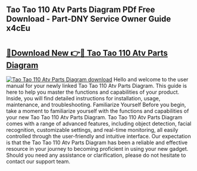 ## Tao Tao 110 Atv Parts Diagram PDf Free Download - Part-DNY Service Owner Guide x4cEu

# <h2><a href="http://dfpddi.blite.top/?on=Tao+Tao+110+Atv+Parts+Diagram">🔗Download New 👉🔴 Tao Tao 110 Atv Parts Diagram</a></h2>

[![Tao Tao 110 Atv Parts Diagram download](https://i.imgur.com/lujVjoI.png)](http://dfpddi.blite.top/?on=Tao+Tao+110+Atv+Parts+Diagram)
Hello and welcome to the user manual for your newly linked Tao Tao 110 Atv Parts Diagram. This guide is here to help you master the functions and capabilities of your product. Inside, you will find detailed instructions for installation, usage, maintenance, and troubleshooting. Familiarize Yourself Before you begin, take a moment to familiarize yourself with the functions and capabilities of your new Tao Tao 110 Atv Parts Diagram. Tao Tao 110 Atv Parts Diagram comes with a range of advanced features, including object detection, facial recognition, customizable settings, and real-time monitoring, all easily controlled through the user-friendly and intuitive interface. Our expectation is that the Tao Tao 110 Atv Parts Diagram has been a reliable and effective resource in your journey to becoming proficient in using your new gadget. Should you need any assistance or clarification, please do not hesitate to contact our support team.

